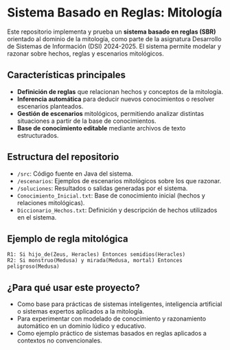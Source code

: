 # Sistema Basado en Reglas: Mitología

Este repositorio implementa y prueba un **sistema basado en reglas (SBR)** orientado al dominio de la mitología, como parte de la asignatura Desarrollo de Sistemas de Información (DSI) 2024-2025. El sistema permite modelar y razonar sobre hechos, reglas y escenarios mitológicos.

## Características principales

- **Definición de reglas** que relacionan hechos y conceptos de la mitología.
- **Inferencia automática** para deducir nuevos conocimientos o resolver escenarios planteados.
- **Gestión de escenarios** mitológicos, permitiendo analizar distintas situaciones a partir de la base de conocimientos.
- **Base de conocimiento editable** mediante archivos de texto estructurados.

## Estructura del repositorio

- `/src`: Código fuente en Java del sistema.
- `/escenarios`: Ejemplos de escenarios mitológicos sobre los que razonar.
- `/soluciones`: Resultados o salidas generadas por el sistema.
- `Conocimiento_Inicial.txt`: Base de conocimiento inicial (hechos y relaciones mitológicas).
- `Diccionario_Hechos.txt`: Definición y descripción de hechos utilizados en el sistema.

## Ejemplo de regla mitológica

```text
R1: Si hijo_de(Zeus, Heracles) Entonces semidios(Heracles)
R2: Si monstruo(Medusa) y mirada(Medusa, mortal) Entonces peligroso(Medusa)
```

## ¿Para qué usar este proyecto?

- Como base para prácticas de sistemas inteligentes, inteligencia artificial o sistemas expertos aplicados a la mitología.
- Para experimentar con modelado de conocimiento y razonamiento automático en un dominio lúdico y educativo.
- Como ejemplo práctico de sistemas basados en reglas aplicados a contextos no convencionales.
